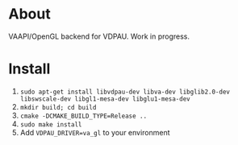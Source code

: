 About
=====

VAAPI/OpenGL backend for VDPAU. Work in progress.


Install
=======
   1. `sudo apt-get install libvdpau-dev libva-dev libglib2.0-dev libswscale-dev libgl1-mesa-dev libglu1-mesa-dev`
   2. `mkdir build; cd build`
   3. `cmake -DCMAKE_BUILD_TYPE=Release ..`
   4. `sudo make install`
   5. Add `VDPAU_DRIVER=va_gl` to your environment
